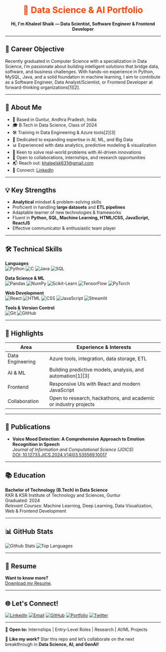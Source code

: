 <h1 align="center" style="color:#FF4500;">🚀 Data Science & AI Portfolio</h1>

<p align="center">
  <b>Hi, I'm Khaleel Shaik — Data Scientist, Software Engineer & Frontend Developer</b>
</p>

---

## 🎯 Career Objective

Recently graduated in Computer Science with a specialization in Data Science, I’m passionate about building intelligent solutions that bridge data, software, and business challenges. With hands-on experience in Python, MySQL, Java, and a solid foundation in machine learning, I aim to contribute as a Software Engineer, Data Analyst/Scientist, or Frontend Developer at forward-thinking organizations[1][2].

---

## 📌 About Me

- 📍 Based in Guntur, Andhra Pradesh, India  
- 🎓 B.Tech in Data Science, Class of 2024  
- 🛠️ Training in Data Engineering & Azure tools[2][3]  
- 🧠 Dedicated to expanding expertise in AI, ML, and Big Data  
- 📊 Experienced with data analytics, predictive modeling & visualization  
- 🤖 Keen to solve real-world problems with AI-driven innovations  
- 🤝 Open to collaborations, internships, and research opportunities  
- 📬 Reach out: khaleelsk631@gmail.com  
- 💼 Connect: [LinkedIn](https://www.linkedin.com/in/khaleel-shaik631/)

---

## 💡 Key Strengths

- **Analytical** mindset & problem-solving skills  
- Proficient in handling **large datasets** and **ETL pipelines**  
- Adaptable learner of new technologies & frameworks  
- Fluent in **Python, SQL, Machine Learning, HTML/CSS, JavaScript, ReactJS**  
- Effective communicator & enthusiastic team player  

---

## 🛠️ Technical Skills

**Languages**  
![Python](https://img.shields.io/badge/Python-3776AB?logo=python&logoColor=white)
![C](https://img.shields.io/badge/C-A8B9CC?logo=c&logoColor=white)
![Java](https://img.shields.io/badge/Java-007396?logo=java&logoColor=white)
![SQL](https://img.shields.io/badge/SQL-CC2927?logo=microsoft-sql-server&logoColor=white)

**Data Science & ML**  
![Pandas](https://img.shields.io/badge/Pandas-150458?logo=pandas&logoColor=white)
![NumPy](https://img.shields.io/badge/NumPy-013243?logo=numpy&logoColor=white)
![Scikit-Learn](https://img.shields.io/badge/Scikit--Learn-F7931E?logo=scikitlearn&logoColor=white)
![TensorFlow](https://img.shields.io/badge/TensorFlow-FF6F00?logo=tensorflow&logoColor=white)
![PyTorch](https://img.shields.io/badge/PyTorch-EE4C2C?logo=pytorch&logoColor=white)

**Web Development**  
![React](https://img.shields.io/badge/React-61DAFB?logo=react&logoColor=white)
![HTML](https://img.shields.io/badge/HTML5-E34F26?logo=html5&logoColor=white)
![CSS](https://img.shields.io/badge/CSS3-1572B6?logo=css3&logoColor=white)
![JavaScript](https://img.shields.io/badge/JavaScript-F7DF1E?logo=javascript&logoColor=black)
![Streamlit](https://img.shields.io/badge/Streamlit-FF4B4B?logo=streamlit&logoColor=white)

**Tools & Version Control**  
![Git](https://img.shields.io/badge/Git-F05032?logo=git&logoColor=white)
![GitHub](https://img.shields.io/badge/GitHub-181717?logo=github&logoColor=white)

---

## 🌟 Highlights

| Area               | Experience & Interests                                             |
|--------------------|-------------------------------------------------------------------|
| Data Engineering   | Azure tools, integration, data storage, ETL                        |
| AI & ML            | Building predictive models, analysis, and automation[1][3]         |
| Frontend           | Responsive UIs with React and modern JavaScript                    |
| Collaboration      | Open to research, hackathons, and academic or industry projects    |

---

## 📰 Publications

- **Voice Mood Detection: A Comprehensive Approach to Emotion Recognition in Speech**  
  *Journal of Information and Computational Science (JOICS)*  
 [ DOI: 10.12733.JICS.2024.V14I03.535569.10017](https://joics.org/vol-14-issue-3-2024/)

---

## 📚 Education

**Bachelor of Technology (B.Tech) in Data Science**  
KKR & KSR Institute of Technology and Sciences, Guntur  
Graduated: 2024  
*Relevant Courses*: Machine Learning, Deep Learning, Data Visualization, Web & Frontend Development

---

## 📊 GitHub Stats

![Github Stats](https://github-readme-stats.vercel.app/api?username=Khaleelsk&show_icons=true&hide=&count_private=true&title_color=0891b2&text_color=ffffff&icon_color=0891b2&bg_color=1c1917&hide_border=true)
![Top Languages](https://github-readme-stats.vercel.app/api/top-langs/?username=Khaleelsk&langs_count=10&title_color=0891b2&text_color=ffffff&icon_color=0891b2&bg_color=1c1917&hide_border=true&locale=en&custom_title=Top%20%Languages)

---

## 📄 Resume

**Want to know more?**  
[Download my Resume](https://drive.google.com/file/d/1As97A3SqWDNz3Cti2YpEGWjF6X7YGynb/view?usp=drive_link).

---

## 🌐 Let's Connect!

[![LinkedIn](https://img.shields.io/badge/LinkedIn-%230077B5.svg?logo=linkedin&logoColor=white)](https://www.linkedin.com/in/khaleel-shaik631/)
[![Email](https://img.shields.io/badge/Email-D14836?logo=gmail&logoColor=white)](mailto:khaleelsk631@gmail.com)
[![GitHub](https://img.shields.io/badge/GitHub-181717?logo=github&logoColor=white)](https://github.com/Khaleelsk)
[![Portfolio](https://img.shields.io/badge/Portfolio-000000?logo=About.me&logoColor=white)](https://tinyurl.com/shaik631)
[![Twitter](https://img.shields.io/badge/Twitter-%231DA1F2.svg?logo=twitter&logoColor=white)](https://x.com/Shaik_khaleel9)

---

💬 **Open to:** Internships | Entry-Level Roles | Research | AI/ML Projects

🚀 **Like my work?** Star this repo and let’s collaborate on the next breakthrough in **Data Science, AI, and GenAI!**
